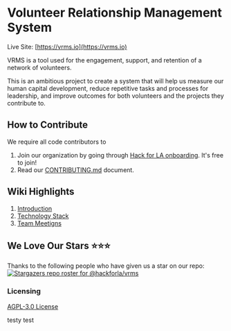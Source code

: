 # Volunteer Relationship Management System
Live Site: [https://vrms.io](https://vrms.io)

VRMS is a tool used for the engagement, support, and retention of a network of volunteers.

This is an ambitious project to create a system that will help us measure our human capital development, reduce repetitive tasks and processes for leadership, and improve outcomes for both volunteers and the projects they contribute to.


## How to Contribute
We require all code contributors to 
1. Join our organization by going through [Hack for LA onboarding](https://www.hackforla.org/getting-started). It's free to join!
2. Read our [CONTRIBUTING.md](https://github.com/hackforla/VRMS/blob/development/CONTRIBUTING.md) document.

## Wiki Highlights
1. [Introduction](https://github.com/hackforla/VRMS/wiki/Introduction)
2. [Technology Stack](https://github.com/hackforla/VRMS/wiki/Technology)
3. [Team Meetigns](https://github.com/hackforla/VRMS/wiki/Team-Meetings)

## We Love Our Stars ⭐⭐⭐

Thanks to the following people who have given us a star on our repo:
[![Stargazers repo roster for @hackforla/vrms](https://reporoster.com/stars/hackforla/vrms)](https://github.com/hackforla/vrms/stargazers)

### Licensing

[AGPL-3.0 License](https://github.com/hackforla/VRMS/blob/development/LICENSE)

testy test
